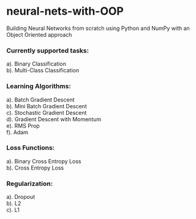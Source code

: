 # neural-nets-with-OOP
Building Neural Networks from scratch using Python and NumPy with an Object Oriented approach

### Currently supported tasks:
a). Binary Classification<br/>
b). Multi-Class Classification<br/>

### Learning Algorithms:
a). Batch Gradient Descent<br/>
b). Mini Batch Gradient Descent<br/>
c). Stochastic Gradient Descent<br/>
d). Gradient Descent with Momentum<br/>
e). RMS Prop<br/>
f). Adam<br/>

### Loss Functions:
a). Binary Cross Entropy Loss<br/>
b). Cross Entropy Loss<br/>

### Regularization:
a). Dropout<br/>
b). L2<br/>
c). L1<br/>
